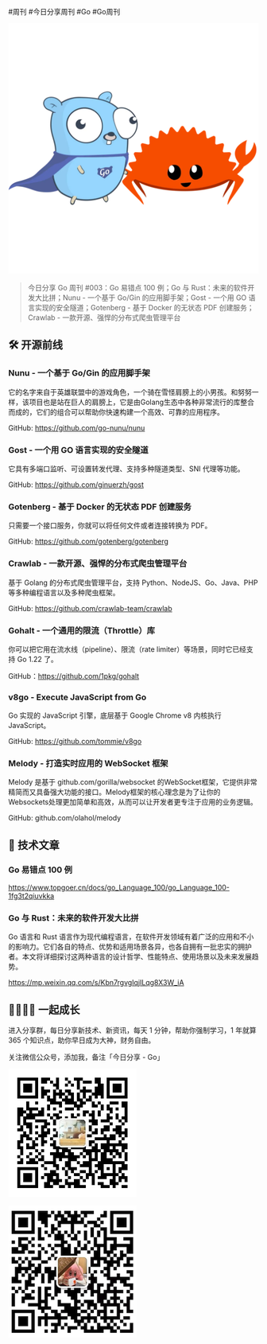 #周刊 #今日分享周刊 #Go #Go周刊

![](./images/2024.05.14_go_vs_rust.webp)

> 今日分享 Go 周刊 #003：Go 易错点 100 例；Go 与 Rust：未来的软件开发大比拼；Nunu - 一个基于 Go/Gin 的应用脚手架；Gost - 一个用 GO 语言实现的安全隧道；Gotenberg - 基于 Docker 的无状态 PDF 创建服务；Crawlab - 一款开源、强悍的分布式爬虫管理平台

## 🛠 开源前线

### Nunu - 一个基于 Go/Gin 的应用脚手架

它的名字来自于英雄联盟中的游戏角色，一个骑在雪怪肩膀上的小男孩。和努努一样，该项目也是站在巨人的肩膀上，它是由Golang生态中各种非常流行的库整合而成的，它们的组合可以帮助你快速构建一个高效、可靠的应用程序。

GitHub: https://github.com/go-nunu/nunu

### Gost - 一个用 GO 语言实现的安全隧道

它具有多端口监听、可设置转发代理、支持多种隧道类型、SNI 代理等功能。

GitHub: https://github.com/ginuerzh/gost

### Gotenberg - 基于 Docker 的无状态 PDF 创建服务

只需要一个接口服务，你就可以将任何文件或者连接转换为 PDF。

GitHub: https://github.com/gotenberg/gotenberg

### Crawlab - 一款开源、强悍的分布式爬虫管理平台

基于 Golang 的分布式爬虫管理平台，支持 Python、NodeJS、Go、Java、PHP 等多种编程语言以及多种爬虫框架。

GitHub: https://github.com/crawlab-team/crawlab

### Gohalt - 一个通用的限流（Throttle）库

你可以把它用在流水线（pipeline）、限流（rate limiter）等场景，同时它已经支持 Go 1.22 了。

GitHub：https://github.com/1pkg/gohalt

### v8go - Execute JavaScript from Go

Go 实现的 JavaScript 引擎，底层基于 Google Chrome v8 内核执行 JavaScript。

GitHub: https://github.com/tommie/v8go

### Melody - 打造实时应用的 WebSocket 框架

Melody 是基于 github.com/gorilla/websocket 的WebSocket框架，它提供非常精简而又具备强大功能的接口。Melody框架的核心理念是为了让你的Websockets处理更加简单和高效，从而可以让开发者更专注于应用的业务逻辑。

GitHub: github.com/olahol/melody

## 📘 技术文章

### Go 易错点 100 例

https://www.topgoer.cn/docs/go_Language_100/go_Language_100-1fg3t2qiuvkka

### Go 与 Rust：未来的软件开发大比拼

Go 语言和 Rust 语言作为现代编程语言，在软件开发领域有着广泛的应用和不小的影响力。它们各自的特点、优势和适用场景各异，也各自拥有一批忠实的拥护者。本文将详细探讨这两种语言的设计哲学、性能特点、使用场景以及未来发展趋势。

https://mp.weixin.qq.com/s/Kbn7rgvgIqjILqg8X3W_iA

## 👨‍👩‍👧‍👦  一起成长
进入分享群，每日分享新技术、新资讯，每天 1 分钟，帮助你强制学习，1 年就算 365 个知识点，助你早日成为大神，财务自由。

关注微信公众号，添加我，备注「今日分享 - Go」

![](./images/WeChat-Public-Account-QRCode.png)

![](./images/WeChat-QRCode.png)
